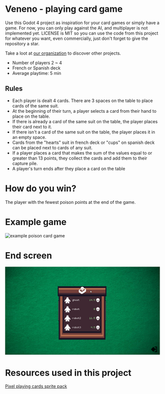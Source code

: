 # Veneno - playing card game
Use this Godot 4 project as inspiration for your card games or simply have a game. For now, you can only play against the AI, and multiplayer is not implemented yet.
LICENSE is MIT so you can use the code from this project for whatever you want, even commercially, just don't forget to give the repository a star.

Take a loot at [our organization](https://github.com/godotessentials) to discover other projects.

- Number of players 2 ~ 4
- French or Spanish deck
- Average playtime: 5 min


## Rules
- Each player is dealt 4 cards. There are 3 spaces on the table to place cards of the same suit.
- At the beginning of their turn, a player selects a card from their hand to place on the table.
- If there is already a card of the same suit on the table, the player places their card next to it.
- If there isn't a card of the same suit on the table, the player places it in an empty space.
- Cards from the "hearts" suit in french deck or "cups" on spanish deck can be placed next to cards of any suit.
- If a player places a card that makes the sum of the values equal to or greater than 13 points, they collect the cards and add them to their capture pile.
- A player's turn ends after they place a card on the table

# How do you win?
The player with the fewest poison points at the end of the game.


# Example game
![example poison card game](example_poison_card_game.gif)


# End screen
![end screen](end_screen.gif)



# Resources used in this project
[Pixel playing cards sprite pack](https://georgeblackwell.itch.io/playing-cards-sprite-pack)